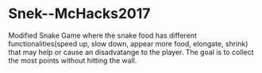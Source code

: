 ﻿# Snek--McHacks2017

Modified Snake Game where the snake food has different functionalities(speed up, slow down, appear more food, elongate, shrink) that may help or cause an disadvatange to the player. The goal is to collect the most points without hitting the wall. 

